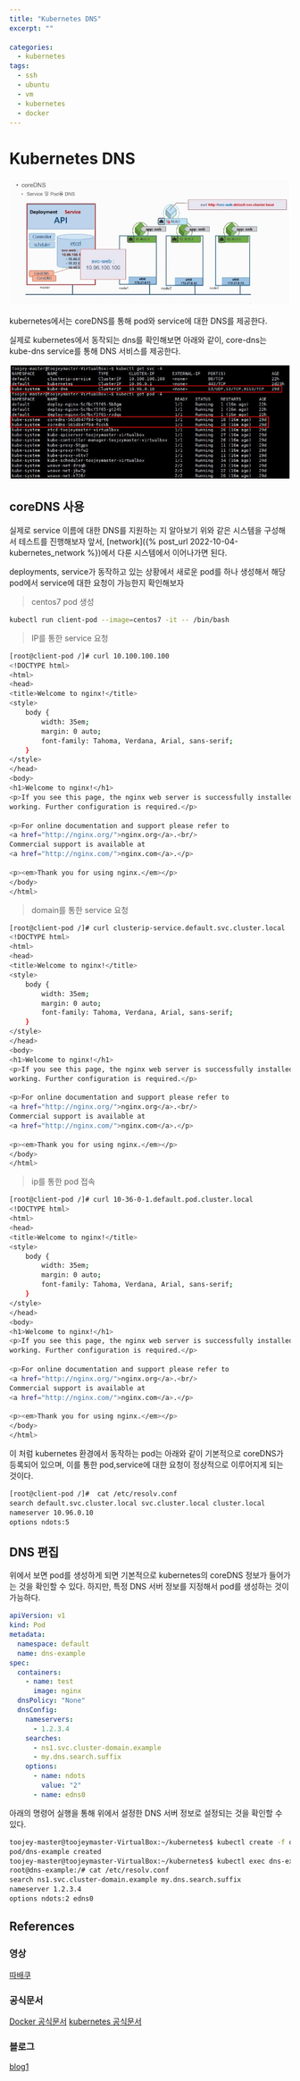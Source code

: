 ```yaml
---
title: "Kubernetes DNS"
excerpt: ""

categories:
  - kubernetes
tags:
  - ssh
  - ubuntu
  - vm
  - kubernetes
  - docker
---
```

# Kubernetes DNS

![kubernetes_coredns](/assets/images/kubernetes/kubernetes_coredns.jpg)

kubernetes에서는 coreDNS를 통해 pod와 service에 대한 DNS를 제공한다.

실제로 kubernetes에서 동작되는 dns를 확인해보면 아래와 같이, core-dns는 kube-dns service를 통해 DNS 서비스를 제공한다.

![kubernetes_coredns_service](/assets/images/kubernetes/kubernetes_coredns_service.jpg)

## coreDNS 사용

실제로 service 이름에 대한 DNS를 지원하는 지 알아보기 위와 같은 시스템을 구성해서 테스트를 진행해보자
앞서, [network]({% post_url 2022-10-04-kubernetes_network %})에서 다룬 시스템에서 이어나가면 된다. 

deployments, service가 동작하고 있는 상황에서 새로운 pod를 하나 생성해서 해당 pod에서 service에 대한 요청이 가능한지 확인해보자

> centos7 pod 생성

```sh
kubectl run client-pod --image=centos7 -it -- /bin/bash
```

> IP를 통한 service 요청

```sh
[root@client-pod /]# curl 10.100.100.100
<!DOCTYPE html>
<html>
<head>
<title>Welcome to nginx!</title>
<style>
    body {
        width: 35em;
        margin: 0 auto;
        font-family: Tahoma, Verdana, Arial, sans-serif;
    }
</style>
</head>
<body>
<h1>Welcome to nginx!</h1>
<p>If you see this page, the nginx web server is successfully installed and
working. Further configuration is required.</p>

<p>For online documentation and support please refer to
<a href="http://nginx.org/">nginx.org</a>.<br/>
Commercial support is available at
<a href="http://nginx.com/">nginx.com</a>.</p>

<p><em>Thank you for using nginx.</em></p>
</body>
</html>
```

> domain를 통한 service 요청

```sh
[root@client-pod /]# curl clusterip-service.default.svc.cluster.local
<!DOCTYPE html>
<html>
<head>
<title>Welcome to nginx!</title>
<style>
    body {
        width: 35em;
        margin: 0 auto;
        font-family: Tahoma, Verdana, Arial, sans-serif;
    }
</style>
</head>
<body>
<h1>Welcome to nginx!</h1>
<p>If you see this page, the nginx web server is successfully installed and
working. Further configuration is required.</p>

<p>For online documentation and support please refer to
<a href="http://nginx.org/">nginx.org</a>.<br/>
Commercial support is available at
<a href="http://nginx.com/">nginx.com</a>.</p>

<p><em>Thank you for using nginx.</em></p>
</body>
</html>
```

> ip를 통한 pod 접속

```sh
[root@client-pod /]# curl 10-36-0-1.default.pod.cluster.local
<!DOCTYPE html>
<html>
<head>
<title>Welcome to nginx!</title>
<style>
    body {
        width: 35em;
        margin: 0 auto;
        font-family: Tahoma, Verdana, Arial, sans-serif;
    }
</style>
</head>
<body>
<h1>Welcome to nginx!</h1>
<p>If you see this page, the nginx web server is successfully installed and
working. Further configuration is required.</p>

<p>For online documentation and support please refer to
<a href="http://nginx.org/">nginx.org</a>.<br/>
Commercial support is available at
<a href="http://nginx.com/">nginx.com</a>.</p>

<p><em>Thank you for using nginx.</em></p>
</body>
</html>
```

이 처럼 kubernetes 환경에서 동작하는 pod는 아래와 같이 기본적으로 coreDNS가 등록되어 있으며, 이를 통한 pod,service에 대한 요청이 정상적으로 이루어지게 되는 것이다.

```sh
[root@client-pod /]#  cat /etc/resolv.conf
search default.svc.cluster.local svc.cluster.local cluster.local
nameserver 10.96.0.10
options ndots:5
```

## DNS 편집

위에서 보면 pod를 생성하게 되면 기본적으로 kubernetes의 coreDNS 정보가 들어가는 것을 확인할 수 있다. 하지만, 특정 DNS 서버 정보를 지정해서 pod를 생성하는 것이 가능하다.

```yaml
apiVersion: v1
kind: Pod
metadata:
  namespace: default
  name: dns-example
spec:
  containers:
    - name: test
      image: nginx
  dnsPolicy: "None"
  dnsConfig:
    nameservers:
      - 1.2.3.4
    searches:
      - ns1.svc.cluster-domain.example
      - my.dns.search.suffix
    options:
      - name: ndots
        value: "2"
      - name: edns0
```
아래의 명령어 실행을 통해 위에서 설정한 DNS 서버 정보로 설정되는 것을 확인할 수 있다.

```sh
toojey-master@toojeymaster-VirtualBox:~/kubernetes$ kubectl create -f dns-example-pod.yaml 
pod/dns-example created
toojey-master@toojeymaster-VirtualBox:~/kubernetes$ kubectl exec dns-example -it -- /bin/bash
root@dns-example:/# cat /etc/resolv.conf 
search ns1.svc.cluster-domain.example my.dns.search.suffix
nameserver 1.2.3.4
options ndots:2 edns0
```




## References

### 영상
[따배쿠](https://www.youtube.com/watch?v=EKTq5QaV-w8&list=PLApuRlvrZKohLYdvfX-UEFYTE7kfnnY36&index=7)

### 공식문서
[Docker 공식문서](https://docs.docker.com/desktop/install/ubuntu/)
[kubernetes 공식문서](https://kubernetes.io/docs/setup/production-environment/tools/kubeadm/install-kubeadm/)

### 블로그
[blog1](https://gain-yoo.github.io/kubernetes/kubeadm%EC%9C%BC%EB%A1%9C-%ED%81%B4%EB%9F%AC%EC%8A%A4%ED%84%B0-%EC%83%9D%EC%84%B1%ED%95%98%EA%B8%B0-(1)/)










